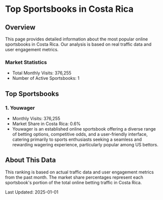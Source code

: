 # Top Sportsbooks in Costa Rica

## Overview
This page provides detailed information about the most popular online sportsbooks in Costa Rica. 
Our analysis is based on real traffic data and user engagement metrics.

### Market Statistics
- Total Monthly Visits: 376,255
- Number of Active Sportsbooks: 1

## Top Sportsbooks

### 1. Youwager
- Monthly Visits: 376,255
- Market Share in Costa Rica: 0.6%
- Youwager is an established online sportsbook offering a diverse range of betting options, competitive odds, and a user-friendly interface, catering primarily to sports enthusiasts seeking a seamless and rewarding wagering experience, particularly popular among US bettors.


## About This Data
This ranking is based on actual traffic data and user engagement metrics from the past month. 
The market share percentages represent each sportsbook's portion of the total online betting traffic in Costa Rica.

Last Updated: 2025-01-01
